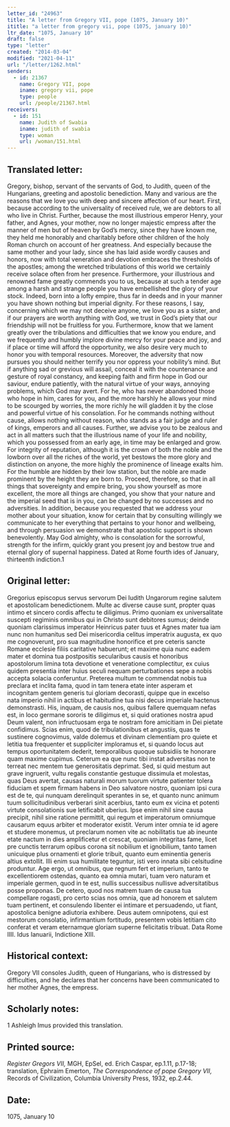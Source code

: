 ```yaml
---
letter_id: "24963"
title: "A letter from Gregory VII, pope (1075, January 10)"
ititle: "a letter from gregory vii, pope (1075, january 10)"
ltr_date: "1075, January 10"
draft: false
type: "letter"
created: "2014-03-04"
modified: "2021-04-11"
url: "/letter/1262.html"
senders:
  - id: 21367
    name: Gregory VII, pope
    iname: gregory vii, pope
    type: people
    url: /people/21367.html
receivers:
  - id: 151
    name: Judith of Swabia
    iname: judith of swabia
    type: woman
    url: /woman/151.html
---
```

<h2> Translated letter:</h2>Gregory, bishop, servant of the servants of God, to Judith, queen of the Hungarians, greeting and apostolic benediction.
	Many and various are the reasons that we love you with deep and sincere affection of our heart.  First, because according to the universality of received rule, we are debtors to all who live in Christ.  Further, because the most illustrious emperor Henry, your father, and Agnes, your mother, now no longer majestic empress after the manner of men but of heaven by God’s mercy, since they have known me, they held me honorably and charitably before other children of the holy Roman church on account of her greatness.  And especially because the same mother and your lady, since she has laid aside wordly causes and honors, now with total veneration and devotion embraces the thresholds of the apostles; among the wretched tribulations of this world we certainly receive solace often from her presence.  Furthermore, your illustrious and renowned fame greatly commends you to us, because at such a tender age among a harsh and strange people you have embellished the glory of your stock.  Indeed, born into a lofty empire, thus far in deeds and in your manner you have shown nothing but imperial dignity.  For these reasons, I say, concerning which we may not deceive anyone, we love you as a sister, and if our prayers are worth anything with God, we trust in God’s piety that our friendship will not be fruitless for you.
	Furthermore, know that we lament greatly over the tribulations and difficulties that we know you endure, and we frequently and humbly implore divine mercy for your peace and joy, and if place or time will afford the opportunity, we also desire very much to honor you with temporal resources.  Moreover, the adversity that now pursues you should neither terrify you nor oppress your nobility’s mind.  But if anything sad or grevious will assail, conceal it with the countenance and gesture of royal constancy, and keeping faith and firm hope in God our saviour, endure patiently, with the natural virtue of your ways, annoying problems, which God may avert.  For he, who has never abandoned those who hope in him, cares for you, and the more harshly he allows your mind to be scourged by worries, the more richly he will gladden it by the close and powerful virtue of his consolation.  For he commands nothing without cause, allows nothing without reason, who stands as a fair judge and ruler of kings, emperors and all causes.  Further, we advise you to be zealous and act in all matters such that the illustrious name of your life and nobility, which you possessed from an early age, in time may be enlarged and grow.  For integrity of reputation, although it is the crown of both the noble and the lowborn over all the riches of the world, yet bestows the more glory and distinction on anyone, the more highly the prominence of lineage exalts him. For the humble are hidden by their low station, but the noble are made prominent by the height they are born to.  Proceed, therefore, so that in all things that sovereignty and empire bring, you show yourself as more excellent, the more all things are changed,  you show that your nature and the imperial seed that is in you, can be changed by no successes and no adversities.  In addition, because you requested that we address your mother about your situation, know for certain that by consulting willingly we communicate to her everything that pertains to your honor and wellbeing, and through persuasion we demonstrate that apostolic support is shown benevolently.  May God almighty, who is consolation for the sorrowful, strength for the infirm, quickly grant you present joy and bestow true and eternal glory of supernal happiness.  Dated at Rome fourth ides of January, thirteenth indiction.1
<h2 class="mt-4"> Original letter:</h2>Gregorius episcopus servus servorum Dei Iudith Ungarorum regine salutem et apostolicam benedictionem.
Multe ac diverse cause sunt, propter quas intimo et sincero cordis affectu te diligimus.  Primo quoniam ex universalitate suscepti regiminis omnibus qui in Christo sunt debitores sumus; deinde quoniam clarissimus imperator Heinricus pater tuus et Agnes mater tua iam nunc non humanitus sed Dei misericordia celitus imperatrix augusta, ex quo me cognoverunt, pro sua magnitudine honorifice et pre ceteris sancte Romane ecclesie filiis caritative habuerunt; et maxime quia nunc eadem mater et domina tua postpositis secularibus causis et honoribus apostolorum limina tota devotione et veneratione complectitur, ex cuius quidem presentia inter huius seculi nequam perturbationes sepe a nobis accepta solacia conferuntur. Preterea multum te commendat nobis tua preclara et inclita fama, quod in tam tenera etate inter asperam et incognitam gentem generis tui gloriam decorasti, quippe que in excelso nata imperio nihil in actibus et habitudine tua nisi decus imperiale hactenus demonstrasti. His, inquam, de causis nos, quibus fallere quemquam nefas est, in loco germane sororis te diligimus et, si quid orationes nostra apud Deum valent, non infructuosam erga te nostram fore amicitiam in Dei pietate confidimus.
Scias enim, quod de tribulationibus et angustiis, quas te sustinere cognovimus, valde dolemus et divinam clementiam pro quiete et letitia tua frequenter et suppliciter imploramus et, si quando locus aut tempus oportunitatem dederit, temporalibus quoque subsidiis te honorare quam maxime cupimus. Ceterum ea que nunc tibi instat adversitas non te terreat nec mentem tue generositatis deprimat. Sed, si quid mestum aut grave ingruerit, vultu regalis constantie gestuque dissimula et molestas, quas Deus avertat, causas naturali morum tuorum virtute patienter tolera fiduciam et spem firmam habens in Deo salvatore nostro, quoniam ipsi cura est de te,  qui nunquam derelinquit sperantes in se, et quanto nunc animum tuum sollicitudinibus verberari sinit acerbius, tanto eum ex vicina et potenti virtute consolationis sue letificabit uberius. Ipse enim nihil sine causa precipit, nihil sine ratione permittit, qui regum et imperatorum omniumque causarum equus arbiter et moderator existit. Verum inter omnia te id agere et studere monemus, ut preclarum nomen vite ac nobilitatis tue ab ineunte etate nactum in dies amplificetur et crescat, quoniam integritas fame, licet pre cunctis terrarum opibus corona sit nobilium et ignobilium, tanto tamen unicuique plus ornamenti et glorie tribuit, quanto eum eminentia generis altius extollit. Illi enim sua humilitate teguntur, isti vero innata sibi celsitudine produntur. Age ergo, ut omnibus, que regnum fert et imperium, tanto te excellentiorem ostendas, quanto ea omnia mutari, tuam vero naturam et imperiale germen, quod in te est, nullis successibus nullisve adversitatibus posse proponas. De cetero, quod nos matrem tuam de causa tua compellare rogasti, pro certo scias nos omnia, que ad honorem et salutem tuam pertinent, et consulendo libenter ei intimare et persuadendo, ut fiant, apostolica benigne adiutoria exhibere. Deus autem omnipotens, qui est mestorum consolatio, infirmantium fortitudo, presentem vobis letitiam cito conferat et veram eternamque gloriam superne felicitatis tribuat. Data Rome IIII. Idus Ianuarii, Indictione XIII.
<h2 class="mt-4"> Historical context:</h2>Gregory VII consoles Judith, queen of Hungarians, who is distressed by difficulties, and he declares that her concerns have been communicated to her mother Agnes, the empress.
<h2 class="mt-4"> Scholarly notes:</h2>1 Ashleigh Imus provided this translation.
<h2 class="mt-4"> Printed source:</h2><p><em>Register Gregors VII,</em> MGH, EpSel, ed. Erich Caspar, ep.1.11, p.17-18; translation, Ephraim Emerton, <em>The Correspondence of pope Gregory VII,</em> Records of Civilization, Columbia University Press, 1932, ep.2.44.</p><h2 class="mt-4"> Date:</h2>1075, January 10